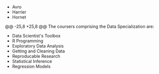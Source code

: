 * Avro
* Harrier
* Hornet

@@ -25,8 +25,8 @@ The coursers comprising the Data Specialization are:

* Data Scientist's Toolbox
* R Programming
* Exploratory Data Analysis
* Getting and Cleaning Data
* Reproducable Research
* Statistical Inference 
* Regression Models


